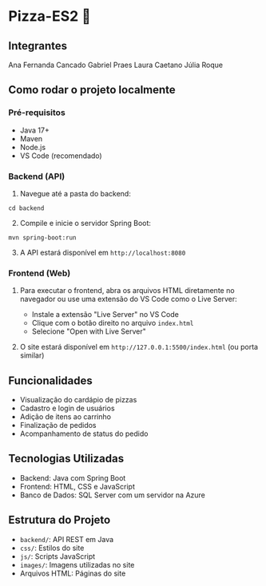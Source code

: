 # Pizza-ES2 🍕

## Integrantes
Ana Fernanda Cancado
Gabriel Praes
Laura Caetano 
Júlia Roque

## Como rodar o projeto localmente

### Pré-requisitos
- Java 17+
- Maven
- Node.js
- VS Code (recomendado)

### Backend (API)

1. Navegue até a pasta do backend:
```
cd backend
```

2. Compile e inicie o servidor Spring Boot:
```
mvn spring-boot:run
```

3. A API estará disponível em `http://localhost:8080`

### Frontend (Web)

1. Para executar o frontend, abra os arquivos HTML diretamente no navegador ou use uma extensão do VS Code como o Live Server:
   - Instale a extensão "Live Server" no VS Code
   - Clique com o botão direito no arquivo `index.html`
   - Selecione "Open with Live Server"

2. O site estará disponível em `http://127.0.0.1:5500/index.html` (ou porta similar)

## Funcionalidades

- Visualização do cardápio de pizzas
- Cadastro e login de usuários
- Adição de itens ao carrinho
- Finalização de pedidos
- Acompanhamento de status do pedido

## Tecnologias Utilizadas

- Backend: Java com Spring Boot
- Frontend: HTML, CSS e JavaScript
- Banco de Dados: SQL Server com um servidor na Azure

## Estrutura do Projeto

- `backend/`: API REST em Java
- `css/`: Estilos do site
- `js/`: Scripts JavaScript
- `images/`: Imagens utilizadas no site
- Arquivos HTML: Páginas do site